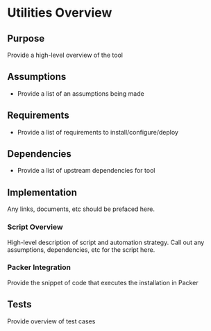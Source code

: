 # Utilities Overview

## Purpose

Provide a high-level overview of the tool

## Assumptions

- Provide a list of an assumptions being made

## Requirements

- Provide a list of requirements to install/configure/deploy

## Dependencies

- Provide a list of upstream dependencies for tool

## Implementation

Any links, documents, etc should be prefaced here.

### Script Overview

High-level description of script and automation strategy. Call out any assumptions, dependencies, etc for the script here.

### Packer Integration

Provide the snippet of code that executes the installation in Packer

## Tests

Provide overview of test cases

